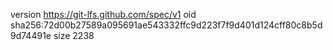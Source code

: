 version https://git-lfs.github.com/spec/v1
oid sha256:72d00b27589a095691ae543332ffc9d223f7f9d401d124cff80c8b5d9d74491e
size 2238
